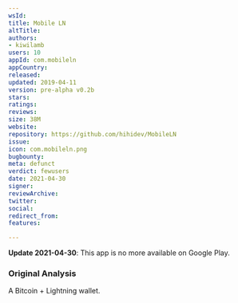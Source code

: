 ```yaml
---
wsId: 
title: Mobile LN
altTitle: 
authors:
- kiwilamb
users: 10
appId: com.mobileln
appCountry: 
released: 
updated: 2019-04-11
version: pre-alpha v0.2b
stars: 
ratings: 
reviews: 
size: 38M
website: 
repository: https://github.com/hihidev/MobileLN
issue: 
icon: com.mobileln.png
bugbounty: 
meta: defunct
verdict: fewusers
date: 2021-04-30
signer: 
reviewArchive: 
twitter: 
social: 
redirect_from: 
features: 

---
```


**Update 2021-04-30**: This app is no more available on Google Play.

### Original Analysis

A Bitcoin + Lightning wallet.
